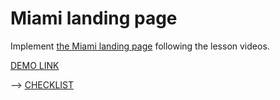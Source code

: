 # Miami landing page
Implement [the Miami landing page](https://www.figma.com/file/nHz8bflIwJaWP3P99vKTH5/miami_home_new?node-id=16033%3A3)
following the lesson videos.

[DEMO LINK](https://nikityu2.github.io/layout_miami/)

--> [CHECKLIST](https://github.com/mate-academy/layout_miami/blob/master/checklist.md)
